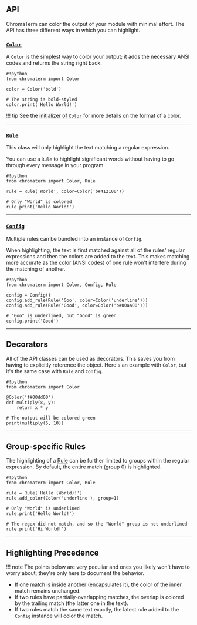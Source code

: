 ## API

ChromaTerm can color the output of your module with minimal effort. The API
has three different ways in which you can highlight.

### [`Color`](../color)

A `Color` is the simplest way to color your output; it adds the necessary ANSI
codes and returns the string right back.

```
#!python
from chromaterm import Color

color = Color('bold')

# The string is bold-styled
color.print('Hello World!')
```

!!! tip
    See the [initializer of `Color`](../color/#chromaterm.Color.__init__) for
    more details on the format of a color.

---


### [`Rule`](../rule)

This class will only highlight the text matching a regular expression.

You can use a `Rule` to highlight significant words without having to go through
every message in your program.

```
#!python
from chromaterm import Color, Rule

rule = Rule('World', color=Color('b#412100'))

# Only "World" is colored
rule.print('Hello World!')
```

---

### [`Config`](../config)

Multiple rules can be bundled into an instance of `Config`.

When highlighting, the text is first matched against all of the rules' regular
expressions and then the colors are added to the text. This makes matching more
accurate as the color (ANSI codes) of one rule won't interfere during the
matching of another.

```
#!python
from chromaterm import Color, Config, Rule

config = Config()
config.add_rule(Rule('Goo', color=Color('underline')))
config.add_rule(Rule('Good', color=Color('b#00aa00')))

# "Goo" is underlined, but "Good" is green
config.print('Good')
```

---

## Decorators

All of the API classes can be used as decorators. This saves you from having to
explicitly reference the object. Here's an example with `Color`, but it's the
same case with `Rule` and `Config`.

```
#!python
from chromaterm import Color

@Color('f#00dd00')
def multiply(x, y):
    return x * y

# The output will be colored green
print(multiply(5, 10))
```

---

## Group-specific Rules

The highlighting of a [Rule](../rule) can be further limited to groups within
the regular expression. By default, the entire match (group 0) is highlighted.

```
#!python
from chromaterm import Color, Rule

rule = Rule('Hello (World)!')
rule.add_color(Color('underline'), group=1)

# Only "World" is underlined
rule.print('Hello World!')

# The regex did not match, and so the "World" group is not underlined
rule.print('Hi World!')
```

---

## Highlighting Precedence

!!! note
    The points below are very peculiar and ones you likely won't have to worry
    about; they're only here to document the behavior.

* If one match is inside another (encapsulates it), the color of the inner match
  remains unchanged.
* If two rules have partially-overlapping matches, the overlap is colored by the
  trailing match (the latter one in the text).
* If two rules match the same text exactly, the latest rule added to the `Config`
  instance will color the match.
